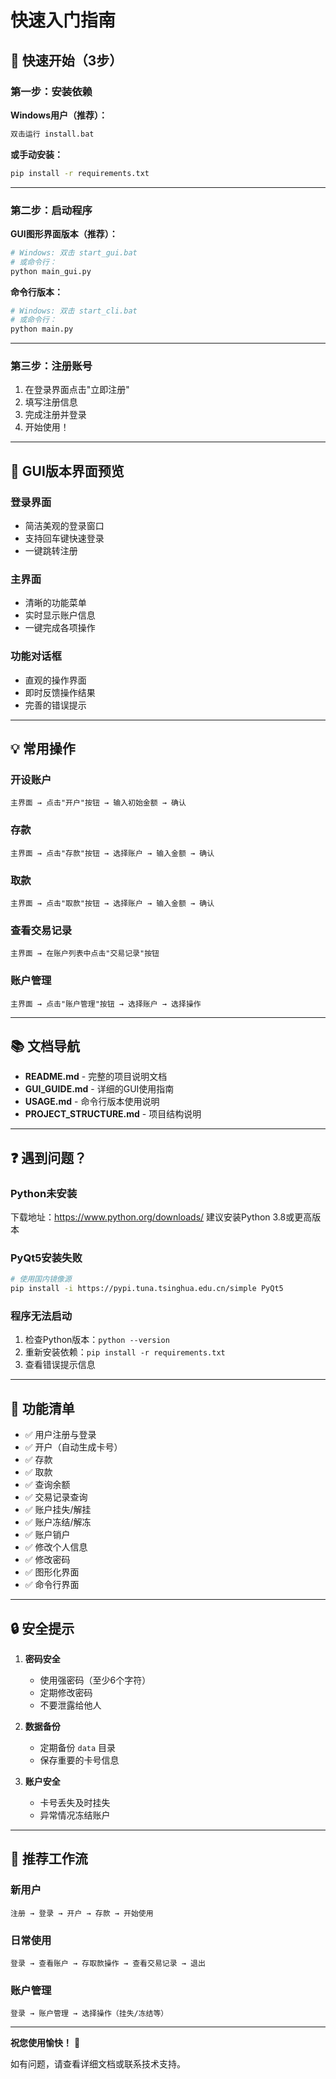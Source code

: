 # 快速入门指南

## 🚀 快速开始（3步）

### 第一步：安装依赖

**Windows用户（推荐）：**
```bash
双击运行 install.bat
```

**或手动安装：**
```bash
pip install -r requirements.txt
```

---

### 第二步：启动程序

**GUI图形界面版本（推荐）：**
```bash
# Windows: 双击 start_gui.bat
# 或命令行：
python main_gui.py
```

**命令行版本：**
```bash
# Windows: 双击 start_cli.bat  
# 或命令行：
python main.py
```

---

### 第三步：注册账号

1. 在登录界面点击"立即注册"
2. 填写注册信息
3. 完成注册并登录
4. 开始使用！

---

## 📱 GUI版本界面预览

### 登录界面
- 简洁美观的登录窗口
- 支持回车键快速登录
- 一键跳转注册

### 主界面
- 清晰的功能菜单
- 实时显示账户信息
- 一键完成各项操作

### 功能对话框
- 直观的操作界面
- 即时反馈操作结果
- 完善的错误提示

---

## 💡 常用操作

### 开设账户
```
主界面 → 点击"开户"按钮 → 输入初始金额 → 确认
```

### 存款
```
主界面 → 点击"存款"按钮 → 选择账户 → 输入金额 → 确认
```

### 取款
```
主界面 → 点击"取款"按钮 → 选择账户 → 输入金额 → 确认
```

### 查看交易记录
```
主界面 → 在账户列表中点击"交易记录"按钮
```

### 账户管理
```
主界面 → 点击"账户管理"按钮 → 选择账户 → 选择操作
```

---

## 📚 文档导航

- **README.md** - 完整的项目说明文档
- **GUI_GUIDE.md** - 详细的GUI使用指南
- **USAGE.md** - 命令行版本使用说明
- **PROJECT_STRUCTURE.md** - 项目结构说明

---

## ❓ 遇到问题？

### Python未安装
下载地址：https://www.python.org/downloads/
建议安装Python 3.8或更高版本

### PyQt5安装失败
```bash
# 使用国内镜像源
pip install -i https://pypi.tuna.tsinghua.edu.cn/simple PyQt5
```

### 程序无法启动
1. 检查Python版本：`python --version`
2. 重新安装依赖：`pip install -r requirements.txt`
3. 查看错误提示信息

---

## 🎯 功能清单

- ✅ 用户注册与登录
- ✅ 开户（自动生成卡号）
- ✅ 存款
- ✅ 取款
- ✅ 查询余额
- ✅ 交易记录查询
- ✅ 账户挂失/解挂
- ✅ 账户冻结/解冻
- ✅ 账户销户
- ✅ 修改个人信息
- ✅ 修改密码
- ✅ 图形化界面
- ✅ 命令行界面

---

## 🔒 安全提示

1. **密码安全**
   - 使用强密码（至少6个字符）
   - 定期修改密码
   - 不要泄露给他人

2. **数据备份**
   - 定期备份 `data` 目录
   - 保存重要的卡号信息

3. **账户安全**
   - 卡号丢失及时挂失
   - 异常情况冻结账户

---

## 🌟 推荐工作流

### 新用户
```
注册 → 登录 → 开户 → 存款 → 开始使用
```

### 日常使用
```
登录 → 查看账户 → 存取款操作 → 查看交易记录 → 退出
```

### 账户管理
```
登录 → 账户管理 → 选择操作（挂失/冻结等）
```

---

**祝您使用愉快！** 🎉

如有问题，请查看详细文档或联系技术支持。


